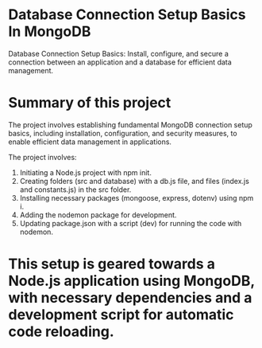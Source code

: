 # Database Connection Setup Basics In MongoDB
Database Connection Setup Basics: Install, configure, and secure a connection between an application and a database for efficient data management.
# Summary of this project
The project involves establishing fundamental MongoDB connection setup basics, including installation, configuration, and security measures, to enable efficient data management in applications.

The project involves:
1. Initiating a Node.js project with npm init.
2. Creating folders (src and database) with a db.js file, and files (index.js and constants.js) in the src folder.
3. Installing necessary packages (mongoose, express, dotenv) using npm i.
4. Adding the nodemon package for development.
5. Updating package.json with a script (dev) for running the code with nodemon.
   
# This setup is geared towards a Node.js application using MongoDB, with necessary dependencies and a development script for automatic code reloading.

